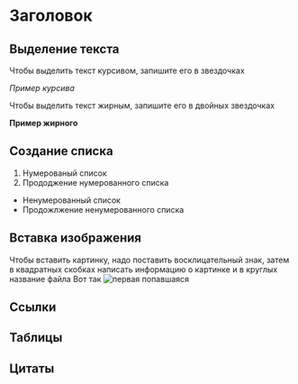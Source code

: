 # Заголовок 

## Выделение текста

Чтобы выделить текст курсивом, запишите его в звездочках

*Пример курсива*


Чтобы выделить текст жирным, запишите его в двойных звездочках

**Пример жирного**

## Создание списка

1. Нумерованый список
2. Прододжение нумерованного списка

* Ненумерованный список
* Продожлжение ненумерованного списка

## Вставка изображения


 Чтобы вставить картинку, надо поставить восклицательный знак, затем в квадратных скобках написать информацию о картинке и в круглых название файла Вот так ![первая попавшаяся](justimage.JPG)
 
## Cсылки

## Таблицы

## Цитаты
